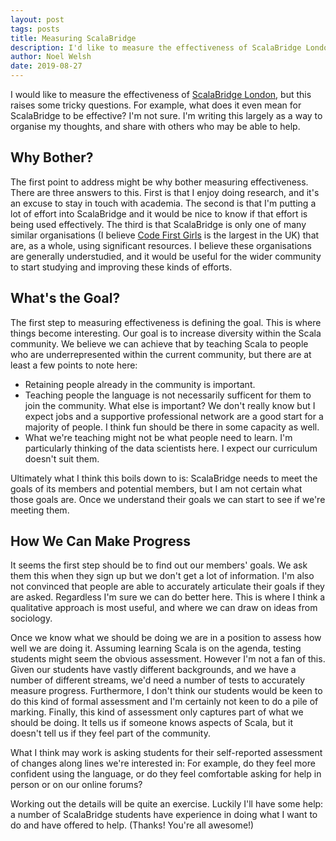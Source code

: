 ```yaml
---
layout: post
tags: posts
title: Measuring ScalaBridge
description: I'd like to measure the effectiveness of ScalaBridge London, but this raises some tricky questions. For example, what does it even mean for ScalaBridge to be effective? I'm not sure. I'm writing this largely as a way to organise my thoughts, and share with others who may be able to help.
author: Noel Welsh
date: 2019-08-27
---
```


I would like to measure the effectiveness of [ScalaBridge London][scalabridge-london], but this raises some tricky questions. For example, what does it even mean for ScalaBridge to be effective? I'm not sure. I'm writing this largely as a way to organise my thoughts, and share with others who may be able to help.

<!--more-->

## Why Bother?

The first point to address might be why bother measuring effectiveness. There are three answers to this. First is that I enjoy doing research, and it's an excuse to stay in touch with academia. The second is that I'm putting a lot of effort into ScalaBridge and it would be nice to know if that effort is being used effectively. The third is that ScalaBridge is only one of many similar organisations (I believe [Code First Girls][code-first-girls] is the largest in the UK) that are, as a whole, using significant resources. I believe these organisations are generally understudied, and it would be useful for the wider community to start studying and improving these kinds of efforts.


## What's the Goal?

The first step to measuring effectiveness is defining the goal. This is where things become interesting. Our goal is to increase diversity within the Scala community. We believe we can achieve that by teaching Scala to people who are underrepresented within the current community, but there are at least a few points to note here:

* Retaining people already in the community is important.
* Teaching people the language is not necessarily sufficent for them to join the community. What else is important? We don't really know but I expect jobs and a supportive professional network are a good start for a majority of people. I think fun should be there in some capacity as well.
* What we're teaching might not be what people need to learn. I'm particularly thinking of the data scientists here. I expect our curriculum doesn't suit them.

Ultimately what I think this boils down to is: ScalaBridge needs to meet the goals of its members and potential members, but I am not certain what those goals are. Once we understand their goals we can start to see if we're meeting them.


## How We Can Make Progress

It seems the first step should be to find out our members' goals. We ask them this when they sign up but we don't get a lot of information. I'm also not convinced that people are able to accurately articulate their goals if they are asked. Regardless I'm sure we can do better here. This is where I think a qualitative approach is most useful, and where we can draw on ideas from sociology.

Once we know what we should be doing we are in a position to assess how well we are doing it. Assuming learning Scala is on the agenda, testing students might seem the obvious assessment. However I'm not a fan of this. Given our students have vastly different backgrounds, and we have a number of different streams, we'd need a number of tests to accurately measure progress. Furthermore, I don't think our students would be keen to do this kind of formal assessment and I'm certainly not keen to do a pile of marking. Finally, this kind of assessment only captures part of what we should be doing. It tells us if someone knows aspects of Scala, but it doesn't tell us if they feel part of the community.

What I think may work is asking students for their self-reported assessment of changes along lines we're interested in: For example, do they feel more confident using the language, or do they feel comfortable asking for help in person or on our online forums?

Working out the details will be quite an exercise. Luckily I'll have some help: a number of ScalaBridge students have experience in doing what I want to do and have offered to help. (Thanks! You're all awesome!)



[scalabridge]: https://scalabridge.org/
[scalabridge-london]: https://www.scalabridgelondon.org/
[inner-product]: https://inner-product.com/
[underscore]: https://underscore.io/
[code-first-girls]: https://www.codefirstgirls.org.uk/

